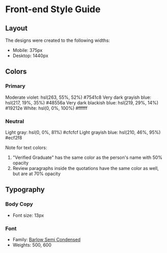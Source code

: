 # Front-end Style Guide

## Layout

The designs were created to the following widths:

- Mobile: 375px
- Desktop: 1440px

## Colors

### Primary

Moderate violet: hsl(263, 55%, 52%)  #7541c8
Very dark grayish blue: hsl(217, 19%, 35%)   #48556a
Very dark blackish blue: hsl(219, 29%, 14%)  #19212e
White: hsl(0, 0%, 100%)  #ffffff

### Neutral

Light gray: hsl(0, 0%, 81%)  #cfcfcf
Light grayish blue: hsl(210, 46%, 95%) #ecf2f8

Note for text colors:

1. "Verified Graduate" has the same color as the person's name with 50% opacity
2. Review paragraphs inside the quotations have the same color as well, but are at 70% opacity

## Typography

### Body Copy

- Font size: 13px

### Font

- Family: [Barlow Semi Condensed](https://fonts.google.com/specimen/Barlow+Semi+Condensed)
- Weights: 500, 600
